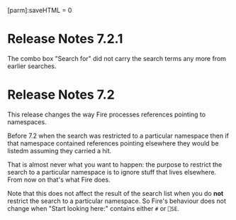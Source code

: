[parm]:saveHTML = 0 

# Release Notes 7.2.1

The combo box "Search for" did not carry the search terms any more from earlier searches.

# Release Notes 7.2

This release changes the way Fire processes references pointing to namespaces.

Before 7.2 when the search was restricted to a particular namespace then if that namespace contained references pointing elsewhere they would be listedm assuming they carried a hit.

That is almost never what you want to happen: the purpose to restrict the search to a particular namespace is to ignore stuff that lives elsewhere. From now on that's what Fire does. 

Note that this does not affect the result of the search list when you do **not** restrict the search to a particular namespace. So Fire's behaviour does not change when "Start looking here:" contains either `#` or `⎕SE`.